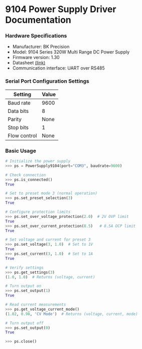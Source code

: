 # 9104 Power Supply Driver Documentation

### Hardware Specifications
- Manufacturer: BK Precision
- Model: 9104 Series 320W Multi Range DC Power Supply
- Firmware version: 1.30
- Datasheet [(link)](https://www.mouser.com/datasheet/2/43/9103_9104_series_datasheet-1131399.pdf)
- Communication interface: UART over RS485

### Serial Port Configuration Settings
| Setting | Value |
|---------|-------|
| Baud rate | 9600 |
| Data bits | 8 |
| Parity | None |
| Stop bits | 1 |
| Flow control | None |

### Basic Usage

```python
# Initialize the power supply
>>> ps = PowerSupply9104(port="COM3", baudrate=9600)

# Check connection
>>> ps.is_connected()
True

# Set to preset mode 3 (normal operation)
>>> ps.set_preset_selection(3)
True

# Configure protection limits
>>> ps.set_over_voltage_protection(2.0)  # 2V OVP limit
True
>>> ps.set_over_current_protection(8.5)   # 8.5A OCP limit
True

# Set voltage and current for preset 3
>>> ps.set_voltage(3, 1.0)  # Set to 1V
True
>>> ps.set_current(3, 1.0)  # Set to 1A
True

# Verify settings
>>> ps.get_settings(3)
(1.0, 1.0)  # Returns (voltage, current)

# Turn output on
>>> ps.set_output(1)
True

# Read current measurements
>>> ps.get_voltage_current_mode()
(1.02, 0.98, 'CV Mode')  # Returns (voltage, current, mode)

# Turn output off
>>> ps.set_output(0)
True

>>> ps.close()
```